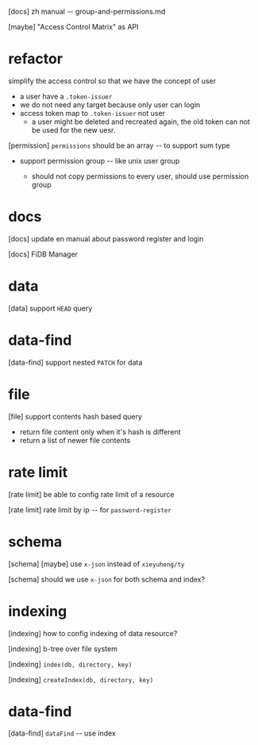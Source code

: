 [docs] zh manual -- group-and-permissions.md

[maybe] "Access Control Matrix" as API

# refactor

simplify the access control so that we have the concept of user

- a user have a `.token-issuer`
- we do not need any target because only user can login
- access token map to `.token-issuer` not user
  - a user might be deleted and recreated again,
    the old token can not be used for the new uesr.

[permission] `permissions` should be an array -- to support sum type

- support permission group -- like unix user group

  - should not copy permissions to every user, should use permission group

# docs


[docs] update en manual about password register and login

[docs] FiDB Manager

# data

[data] support `HEAD` query

# data-find

[data-find] support nested `PATCH` for data

# file

[file] support contents hash based query

- return file content only when it's hash is different
- return a list of newer file contents

# rate limit

[rate limit] be able to config rate limit of a resource

[rate limit] rate limit by ip -- for `password-register`

# schema

[schema] [maybe] use `x-json` instead of `xieyuheng/ty`

[schema] should we use `x-json` for both schema and index?

# indexing

[indexing] how to config indexing of data resource?

[indexing] b-tree over file system

[indexing] `index(db, directory, key)`

[indexing] `createIndex(db, directory, key)`

# data-find

[data-find] `dataFind` -- use index
